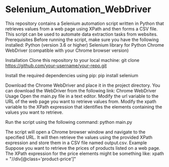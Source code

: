 # Selenium_Automation_WebDriver
This repository contains a Selenium automation script written in Python that retrieves values from a web page using XPath and then forms a CSV file. This script can be used to automate data extraction tasks from websites.
Prerequisites
Before running the script, make sure you have the following installed:
Python (version 3.6 or higher)
Selenium library for Python
Chrome WebDriver (compatible with your Chrome browser version)

Installation
Clone this repository to your local machine:
   git clone https://github.com/your-username/your-repo.git
   
Install the required dependencies using pip:
   pip install selenium
   
Download the Chrome WebDriver and place it in the project directory. You can download the WebDriver from the following link: Chrome WebDriver
Usage
Open the main.py file in a text editor.
Modify the url variable to the URL of the web page you want to retrieve values from.
Modify the xpath variable to the XPath expression that identifies the elements containing the values you want to retrieve.

Run the script using the following command:
   python main.py
   
The script will open a Chrome browser window and navigate to the specified URL. It will then retrieve the values using the provided XPath expression and store them in a CSV file named output.csv.
Example
Suppose you want to retrieve the prices of products listed on a web page. The XPath expression for the price elements might be something like:
xpath = "//div[@class='product-price']"
